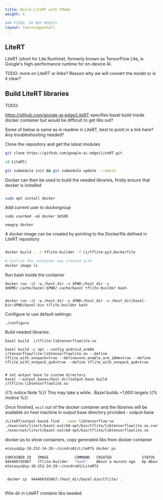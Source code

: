 ```yaml
---
title: Build LiteRT with CMake
weight: 4

### FIXED, DO NOT MODIFY
layout: learningpathall
---
```


## LiteRT

LiteRT (short for Lite Runtime), formerly known as TensorFlow Lite, is Google's high-performance runtime for on-device AI.

TODO: more on LiteRT or links? Reason why we will convert the model or is it clear?


## Build LiteRT libraries

TODO:

https://github.com/google-ai-edge/LiteRT specifies bazel build inside docker container but would be difficult to get libs out?

Some of below is same as in readme in LiteRT, best to point in a link here? Any troubleshooting needed?


Clone the repository and get the latest modules

```bash
git clone https://github.com/google-ai-edge/LiteRT.git

cd LiteRT/

git submodule init && git submodule update --remote

```

Docker can then be used to build the needed libraries, firstly ensure that docker is installed

```bash

sudo apt install docker
```

Add current user to dockergroup
```
sudo usermod -aG docker $USER

newgrp docker

```

A docker image can be created by pointing to the Dockerfile defined in LiteRT repository

```bash

docker build . -t tflite-builder -f ci/tflite-py3.Dockerfile

# Confirm the container was created with
docker image ls

```

Run bash inside the container

```
docker run -it -w /host_dir -v $PWD:/host_dir -v $HOME/.cache/bazel:$PWD/.cache/bazel tflite-builder bash


docker run -it -w /host_dir -v $PWD:/host_dir -v /host_dir/bazel-bin:$PWD/bazel-bin tflite-builder bash
```

Configure to use default settings:
```
./configure

```

Build needed libraries:

```
bazel build  //tflite:libtensorflowlite.so

bazel build -c opt --config android_arm64 //tensorflow/lite:libtensorflowlite.so --define tflite_with_xnnpack=true --define=xnn_enable_arm_i8mm=true --define tflite_with_xnnpack_qs8=true --define tflite_with_xnnpack_qu8=true


# set output base to custom directory
bazel --output_base=/host_dir/output-base build //tflite:libtensorflowlite.so

```

{{% notice Note %}}
This may take a while.. Bazel builds ~1,600 targets
{{% /notice %}}

Once finished, `exit` out of the docker container and the libraries will be available on host machine in output base directory provided - output-base

```bash
/LiteRT/output-base$ find . -name libtensorflow*so
./execroot/litert/bazel-out/k8-opt/bin/tflite/libtensorflowlite.so.runfiles/litert/tflite/libtensorflowlite.so
./execroot/litert/bazel-out/k8-opt/bin/tflite/libtensorflowlite.so
```


docker ps to show containers, copy generated libs from docker container
```bash
ecosys@ip-10-252-24-29:~/nindro01/LiteRT$ docker ps

CONTAINER ID   IMAGE            COMMAND   CREATED              STATUS              PORTS     NAMES
944466fd5867   tflite-builder   "bash"    About a minute ago   Up About a minute             priceless_williamson
mlecosys@ip-10-252-24-29:~/nindro01/LiteRT$ 


 docker cp  944466fd5867:/host_dir/bazel-bin/tflite/ .
 
 ```
 
 tflite dir in LiteRT contains libs needed
 
 







